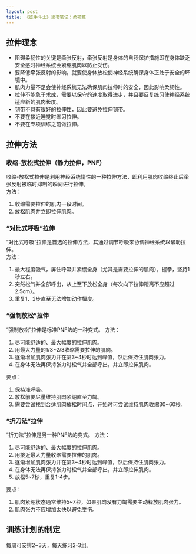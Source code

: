 ```yaml
---
layout: post
title: 《徒手斗士》读书笔记：柔韧篇
---
```


## 拉伸理念
- 阻碍柔韧性的关键是牵张反射，牵张反射是身体的自我保护措施即在身体缺乏安全感时神经系统会紧绷肌肉以防止受伤。
- 要降低牵张反射的影响，就要使身体放松使神经系统确保身体正处于安全的环境中。
- 肌肉力量不足会使神经系统无法确保肌肉拉伸时的安全，因此影响柔韧性。
- 拉伸不能急于求成，需要以保守的速度取得进步，并且要反复练习使神经系统适应新的肌肉长度。
- 韧带不具有很好的拉伸性，因此要避免拉伸韧带。
- 不要在接近睡觉时练习拉伸。
- 不要在专项训练之前做拉伸。

## 拉伸方法
### 收缩-放松式拉伸（静力拉伸，PNF）
收缩-放松式拉伸是利用神经系统惰性的一种拉伸方法，即利用肌肉收缩终止后牵张反射被临时抑制的瞬间进行拉伸。  
方法：  
1. 收缩需要拉伸的肌肉一段时间。
2. 放松肌肉并立即拉伸肌肉。

### “对比式呼吸”拉伸
“对比式呼吸”拉伸是首选的拉伸方法，其通过调节呼吸来协调神经系统以帮助拉伸。  
方法：  
1. 最大程度吸气，屏住呼吸并紧绷全身（尤其是需要拉伸的肌肉），握拳，坚持1秒左右。
2. 突然松气并全部呼出，从上至下放松全身（每次向下拉伸距离不应超过2.5cm）。
3. 重复1、2步直至无法增加动作幅度。

### “强制放松”拉伸
“强制放松”拉伸是标准PNF法的一种变式。
方法：  
1. 尽可能舒适的、最大幅度的拉伸肌肉。
2. 用最大力量的1/3~2/3收缩需要拉伸的肌肉。
3. 逐渐增加肌肉张力并在第3~4秒时达到峰值，然后保持住肌肉张力。
4. 在身体无法再保持张力时松气并全部呼出，并立即拉伸肌肉。

要点：  
1. 保持浅呼吸。
2. 放松前要尽量维持肌肉紧绷直至力竭。
3. 需要尝试找到合适肌肉放松时间点，开始时可尝试维持肌肉收缩30~60秒。

### “折刀法”拉伸
“折刀法”拉伸是另一种PNF法的变式。
方法：  
1. 尽可能舒适的、最大幅度的拉伸肌肉。
2. 用接近最大力量收缩需要拉伸的肌肉。
3. 逐渐增加肌肉张力并在第3~4秒时达到峰值，然后保持住肌肉张力。
4. 在身体无法再保持张力时松气并全部呼出，并立即拉伸肌肉。
5. 放松5~7秒，重复1-4步。

要点：  
1. 肌肉紧绷状态通常维持5~7秒，如果肌肉没有力竭需要主动释放肌肉张力。
2. 肌肉张力不应增加太快以避免受伤。

## 训练计划的制定
每周可安排2~3天，每天练习2-3组。
